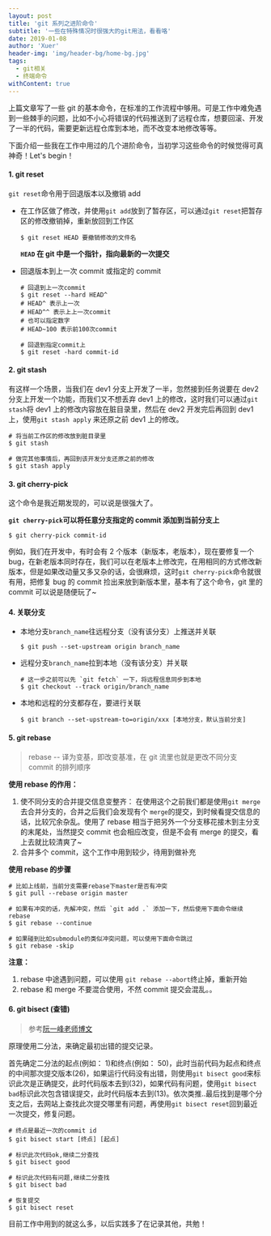 ```yaml
---
layout: post
title: 'git 系列之进阶命令'
subtitle: '一些在特殊情况时很强大的git用法，看看咯'
date: 2019-01-08
author: 'Xuer'
header-img: 'img/header-bg/home-bg.jpg'
tags:
  - git相关
  - 终端命令
withContent: true
---
```


上篇文章写了一些 git 的基本命令，在标准的工作流程中够用。可是工作中难免遇到一些棘手的问题，比如不小心将错误的代码推送到了远程仓库，想要回滚、开发了一半的代码，需要更新远程仓库到本地，而不改变本地修改等等。

下面介绍一些我在工作中用过的几个进阶命令，当初学习这些命令的时候觉得可真神奇！Let's begin！

#### 1. git reset

`git reset`命令用于回退版本以及撤销 add

- 在工作区做了修改，并使用`git add`放到了暂存区，可以通过`git reset`把暂存区的修改撤销掉，重新放回到工作区

  ```shell
  $ git reset HEAD 要撤销修改的文件名
  ```

  **`HEAD` 在 git 中是一个指针，指向最新的一次提交**

- 回退版本到上一次 commit 或指定的 commit

  ```shell
  # 回退到上一次commit
  $ git reset --hard HEAD^
  # HEAD^ 表示上一次
  # HEAD^^ 表示上上一次commit
  # 也可以指定数字
  # HEAD~100 表示前100次commit

  # 回退到指定commit上
  $ git reset -hard commit-id
  ```

#### 2. git stash

有这样一个场景，当我们在 dev1 分支上开发了一半，忽然接到任务说要在 dev2 分支上开发一个功能，而我们又不想丢弃 dev1 上的修改，这时我们可以通过`git stash`将 dev1 上的修改内容放在脏目录里，然后在 dev2 开发完后再回到 dev1 上，使用`git stash apply` 来还原之前 dev1 上的修改。

```shell
# 将当前工作区的修改放到脏目录里
$ git stash

# 做完其他事情后，再回到该开发分支还原之前的修改
$ git stash apply
```

#### 3. git cherry-pick

这个命令是我近期发现的，可以说是很强大了。

**`git cherry-pick`可以将任意分支指定的 commit 添加到当前分支上**

```shell
$ git cherry-pick commit-id
```

例如，我们在开发中，有时会有 2 个版本（新版本，老版本），现在要修复一个 bug，在新老版本同时存在，我们可以在老版本上修改完，在用相同的方式修改新版本，但是如果改动量又多又杂的话，会很麻烦，这时`git cherry-pick`命令就很有用，把修复 bug 的 commit 捡出来放到新版本里，基本有了这个命令，git 里的 commit 可以说是随便玩了~

#### 4. 关联分支

- 本地分支`branch_name`往远程分支（没有该分支）上推送并关联

  ```shell
  $ git push --set-upstream origin branch_name
  ```

- 远程分支`branch_name`拉到本地（没有该分支）并关联

  ```shell
  # 这一步之前可以先 `git fetch` 一下，将远程信息同步到本地
  $ git checkout --track origin/branch_name
  ```

- 本地和远程的分支都存在，要进行关联

  ```shell
  $ git branch --set-upstream-to=origin/xxx [本地分支，默认当前分支]
  ```

#### 5. git rebase

> rebase -- 译为变基，即改变基准，在 git 流里也就是更改不同分支 commit 的排列顺序

**使用 rebase 的作用：**

1. 使不同分支的合并提交信息变整齐： 在使用这个之前我们都是使用`git merge`去合并分支的，合并之后我们会发现有个 `merge`的提交，到时候看提交信息的话，比较冗余杂乱。使用了 rebase 相当于把另外一个分支移花接木到主分支的末尾处，当然提交 commit 也会相应改变，但是不会有 merge 的提交，看上去就比较清爽了~
2. 合并多个 commit，这个工作中用到较少，待用到做补充

**使用 rebase 的步骤**

```shell
# 比如上线前，当前分支需要rebase下master是否有冲突
$ git pull --rebase origin master

# 如果有冲突的话，先解冲突，然后 `git add .` 添加一下，然后使用下面命令继续rebase
$ git rebase --continue

# 如果碰到比如submodule的类似冲突问题，可以使用下面命令跳过
$ git rebase -skip
```

**注意：**

1. rebase 中途遇到问题，可以使用 `git rebase --abort`终止掉，重新开始
2. rebase 和 merge 不要混合使用，不然 commit 提交会混乱。。

#### 6. git bisect (查错)

> 参考[阮一峰老师博文](http://www.ruanyifeng.com/blog/2018/12/git-bisect.html)

原理使用二分法，来确定最初出错的提交记录。

首先确定二分法的起点(例如： 1)和终点(例如： 50)，此时当前代码为起点和终点的中间那次提交版本(26)，如果运行代码没有出错，则使用`git bisect good`来标识此次是正确提交，此时代码版本去到(32)，如果代码有问题，使用`git bisect bad`标识此次包含错误提交，此时代码版本去到(13)。依次类推..最后找到是哪个分支之后，去网站上查找此次提交哪里有问题，再使用`git bisect reset`回到最近一次提交，修复问题。

```shell
# 终点是最近一次的commit id
$ git bisect start [终点] [起点]

# 标识此次代码ok,继续二分查找
$ git bisect good

# 标识此次代码有问题,继续二分查找
$ git bisect bad

# 恢复提交
$ git bisect reset
```

目前工作中用到的就这么多，以后实践多了在记录其他，共勉！
